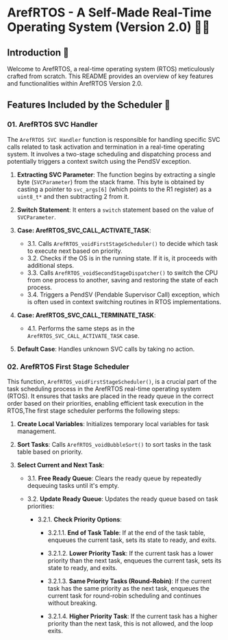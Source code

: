 # ArefRTOS - A Self-Made Real-Time Operating System (Version 2.0) 👨‍💻

## Introduction 🌟

Welcome to ArefRTOS, a real-time operating system (RTOS) meticulously crafted from scratch. This README provides an overview of key features and functionalities within ArefRTOS Version 2.0.

## Features Included by the Scheduler 🚀

### 01. ArefRTOS SVC Handler

The `ArefRTOS SVC Handler` function is responsible for handling specific SVC calls related to task activation and termination in a real-time operating system. It involves a two-stage scheduling and dispatching process and potentially triggers a context switch using the PendSV exception.


1. **Extracting SVC Parameter**: The function begins by extracting a single byte (`SVCParameter`) from the stack frame. This byte is obtained by casting a pointer to `svc_args[6]` (which points to the R1 register) as a `uint8_t*` and then subtracting 2 from it.

2. **Switch Statement**: It enters a `switch` statement based on the value of `SVCParameter`.

3. **Case: ArefRTOS_SVC_CALL_ACTIVATE_TASK**:
    - 3.1. Calls `ArefRTOS_voidFirstStageScheduler()` to decide which task to execute next based on priority.
    - 3.2. Checks if the OS is in the running state. If it is, it proceeds with additional steps.
    - 3.3. Calls `ArefRTOS_voidSecondStageDispatcher()` to switch the CPU from one process to another, saving and restoring the state of each process.
    - 3.4. Triggers a PendSV (Pendable Supervisor Call) exception, which is often used in context switching routines in RTOS implementations.

4. **Case: ArefRTOS_SVC_CALL_TERMINATE_TASK**:
    - 4.1. Performs the same steps as in the `ArefRTOS_SVC_CALL_ACTIVATE_TASK` case.

5. **Default Case**: Handles unknown SVC calls by taking no action.


### 02. ArefRTOS First Stage Scheduler

This function, `ArefRTOS_voidFirstStageScheduler()`, is a crucial part of the task scheduling process in the ArefRTOS real-time operating system (RTOS). It ensures that tasks are placed in the ready queue in the correct order based on their priorities, enabling efficient task execution in the RTOS,The first stage scheduler performs the following steps:

1. **Create Local Variables**: Initializes temporary local variables for task management.

2. **Sort Tasks**: Calls `ArefRTOS_voidBubbleSort()` to sort tasks in the task table based on priority.

3. **Select Current and Next Task**:

   - 3.1. **Free Ready Queue**: Clears the ready queue by repeatedly dequeuing tasks until it's empty.

   - 3.2. **Update Ready Queue**: Updates the ready queue based on task priorities:

     - 3.2.1. **Check Priority Options**:

       - 3.2.1.1. **End of Task Table**: If at the end of the task table, enqueues the current task, sets its state to ready, and exits.

       - 3.2.1.2. **Lower Priority Task**: If the current task has a lower priority than the next task, enqueues the current task, sets its state to ready, and exits.

       - 3.2.1.3. **Same Priority Tasks (Round-Robin)**: If the current task has the same priority as the next task, enqueues the current task for round-robin scheduling and continues without breaking.

       - 3.2.1.4. **Higher Priority Task**: If the current task has a higher priority than the next task, this is not allowed, and the loop exits.





